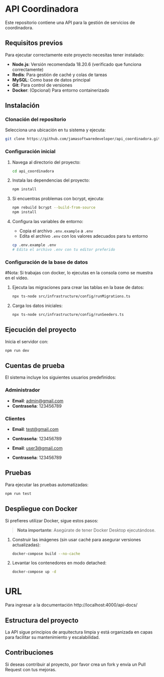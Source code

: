 # API Coordinadora

Este repositorio contiene una API para la gestión de servicios de coordinadora.

## Requisitos previos

Para ejecutar correctamente este proyecto necesitas tener instalado:

- **Node.js**: Versión recomendada 18.20.6 (verificado que funciona correctamente)
- **Redis**: Para gestión de caché y colas de tareas
- **MySQL**: Como base de datos principal
- **Git**: Para control de versiones
- **Docker**: (Opcional) Para entorno containerizado

## Instalación

### Clonación del repositorio

Selecciona una ubicación en tu sistema y ejecuta:

```bash
git clone https://github.com/jamasoftwaredeveloper/api_coordinadora.git
```

### Configuración inicial

1. Navega al directorio del proyecto:
   ```bash
   cd api_coordinadora
   ```

2. Instala las dependencias del proyecto:
   ```bash
   npm install
   ```

3. Si encuentras problemas con bcrypt, ejecuta:
   ```bash
   npm rebuild bcrypt --build-from-source
   npm install
   ```

4. Configura las variables de entorno:
   - Copia el archivo `.env.example` a `.env`
   - Edita el archivo `.env` con los valores adecuados para tu entorno

   ```bash
   cp .env.example .env
   # Edita el archivo .env con tu editor preferido
   ```

### Configuración de la base de datos
#Nota:
Si trabajas con docker, lo ejecutas en la consola como se muestra en el video.
1. Ejecuta las migraciones para crear las tablas en la base de datos:
   ```bash
   npx ts-node src/infrastructure/config/runMigrations.ts
   ```

2. Carga los datos iniciales:
   ```bash
   npx ts-node src/infrastructure/config/runSeeders.ts
   ```

## Ejecución del proyecto

Inicia el servidor con:

```bash
npm run dev
```

## Cuentas de prueba

El sistema incluye los siguientes usuarios predefinidos:

### Administrador
- **Email**: admin@gmail.com
- **Contraseña**: 123456789

### Clientes
- **Email**: test@gmail.com
- **Contraseña**: 123456789

- **Email**: user3@gmail.com
- **Contraseña**: 123456789

## Pruebas

Para ejecutar las pruebas automatizadas:

```bash
npm run test
```

## Despliegue con Docker

Si prefieres utilizar Docker, sigue estos pasos:

> **Nota importante**: Asegúrate de tener Docker Desktop ejecutándose.

1. Construir las imágenes (sin usar caché para asegurar versiones actualizadas):
   ```bash
   docker-compose build --no-cache
   ```

2. Levantar los contenedores en modo detached:
   ```bash
   docker-compose up -d
   ```
# URL
Para ingresar a la documentación
http://localhost:4000/api-docs/

## Estructura del proyecto

La API sigue principios de arquitectura limpia y está organizada en capas para facilitar su mantenimiento y escalabilidad.

## Contribuciones

Si deseas contribuir al proyecto, por favor crea un fork y envía un Pull Request con tus mejoras.

